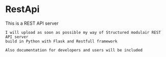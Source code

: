 # RestApi

This is a REST API server

    I will upload as soon as possible my way of Structured modulair REST API server
    build in Python with Flask and Restfull framework
    
    Also documentation for developers and users will be included
